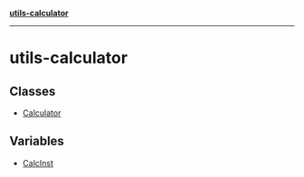 [**utils-calculator**](README.md)

***

# utils-calculator

## Classes

- [Calculator](classes/Calculator.md)

## Variables

- [CalcInst](variables/CalcInst.md)
